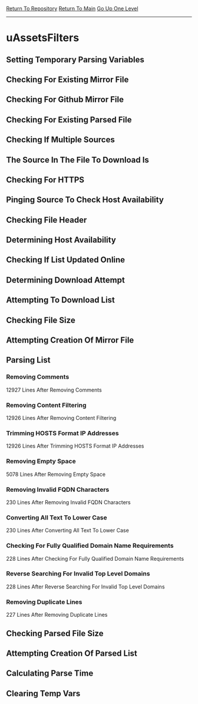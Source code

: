 [Return To Repository](https://github.com/deathbybandaid/piholeparser/)
[Return To Main](https://github.com/deathbybandaid/piholeparser/blob/master/RecentRunLogs/Mainlog.md)
[Go Up One Level](https://github.com/deathbybandaid/piholeparser/blob/master/RecentRunLogs/TopLevelScripts/30-Processing-External-Blacklists.md)
____________________________________
# uAssetsFilters
## Setting Temporary Parsing Variables
## Checking For Existing Mirror File
## Checking For Github Mirror File
## Checking For Existing Parsed File
## Checking If Multiple Sources
## The Source In The File To Download Is
## Checking For HTTPS
## Pinging Source To Check Host Availability
## Checking File Header
## Determining Host Availability
## Checking If List Updated Online
## Determining Download Attempt
## Attempting To Download List
## Checking File Size
## Attempting Creation Of Mirror File
## Parsing List
### Removing Comments
12927 Lines After Removing Comments
### Removing Content Filtering
12926 Lines After Removing Content Filtering
### Trimming HOSTS Format IP Addresses
12926 Lines After Trimming HOSTS Format IP Addresses
### Removing Empty Space
5078 Lines After Removing Empty Space
### Removing Invalid FQDN Characters
230 Lines After Removing Invalid FQDN Characters
### Converting All Text To Lower Case
230 Lines After Converting All Text To Lower Case
### Checking For Fully Qualified Domain Name Requirements
228 Lines After Checking For Fully Qualified Domain Name Requirements
### Reverse Searching For Invalid Top Level Domains
228 Lines After Reverse Searching For Invalid Top Level Domains
### Removing Duplicate Lines
227 Lines After Removing Duplicate Lines
## Checking Parsed File Size
## Attempting Creation Of Parsed List
## Calculating Parse Time
## Clearing Temp Vars
